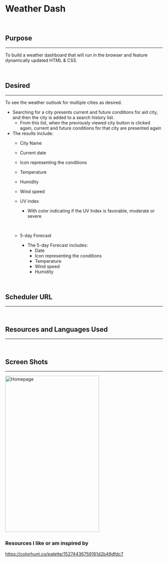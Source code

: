 # Weather Dash
&nbsp;

## Purpose
***
To build a weather dashboard that will run in the browser and feature dynamically updated HTML & CSS.

&nbsp;


## Desired
***
To see the weather outlook for multiple cities as desired.
- Searching for a city presents current and future conditions for aid city, and then the city is added to a search history list.
  - From this list, when the previously viewed city button is clicked again, current and future conditions for that city are presented again
- The results include:
  - City Name
  - Current date
  - Icon representing the conditions
  - Temperature
  - Humidity
  - Wind speed
  - UV index
    - With color indicating if the UV Index is favorable, moderate or severe

    &nbsp;


  - 5-day Forecast
    - The 5-day Forecast includes:
      - Date
      - Icon representing the conditions
      - Temperature
      - Wind speed
      - Humidity


&nbsp;


## Scheduler URL
***

&nbsp;

## Resources and Languages Used
***

&nbsp;

## Screen Shots
***
<img src="./assets/images/schedulePic1.png" width="300" height="500" alt="Homepage">
&nbsp;


### Resources I like or am inspired by
https://colorhunt.co/palette/15274436759161d2b49dfdc7